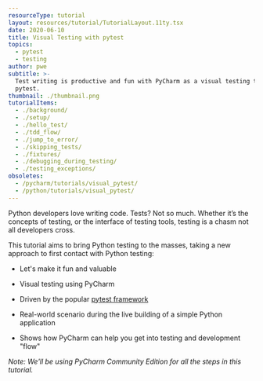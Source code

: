 ```yaml
---
resourceType: tutorial
layout: resources/tutorial/TutorialLayout.11ty.tsx
date: 2020-06-10
title: Visual Testing with pytest
topics:
  - pytest
  - testing
author: pwe
subtitle: >-
  Test writing is productive and fun with PyCharm as a visual testing tool atop
  pytest.
thumbnail: ./thumbnail.png
tutorialItems:
  - ./background/
  - ./setup/
  - ./hello_test/
  - ./tdd_flow/
  - ./jump_to_error/
  - ./skipping_tests/
  - ./fixtures/
  - ./debugging_during_testing/
  - ./testing_exceptions/
obsoletes:
  - /pycharm/tutorials/visual_pytest/
  - /python/tutorials/visual_pytest/
---
```


Python developers love writing code. Tests? Not so much. Whether it’s the concepts of testing, or the interface of testing tools, testing is a chasm
not all developers cross.

This tutorial aims to bring Python testing to the masses, taking a new approach to first contact with Python testing:

- Let's make it fun and valuable

- Visual testing using PyCharm

- Driven by the popular [pytest framework](https://docs.pytest.org/en/latest/)

- Real-world scenario during the live building of a simple Python application

- Shows how PyCharm can help you get into testing and development "flow"

_Note: We'll be using PyCharm Community Edition for all the steps in this tutorial._
